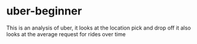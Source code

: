 # uber-beginner
This is an analysis of uber, it looks at the location pick and drop off it also looks at the average request for rides over time
